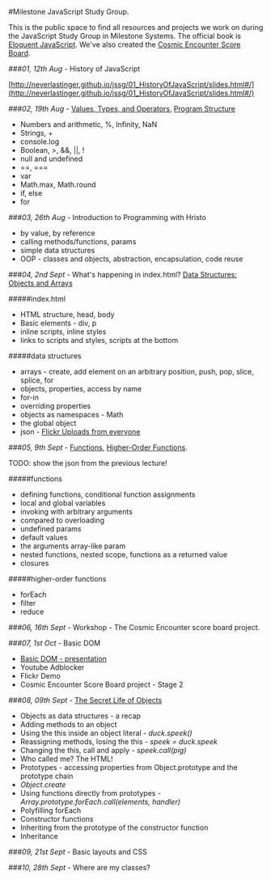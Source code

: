 #Milestone JavaScript Study Group.

This is the public space to find all resources and projects we work on during the JavaScript Study Group in Milestone Systems. The official book is [Eloquent JavaScript](http://eloquentjavascript.net/index.html). We've also created the [Cosmic Encounter Score Board](http://neverlastinger.github.io/jssg/CosmicEncounterScoreBoard/). 

###*01, 12th Aug* - History of JavaScript

[http://neverlastinger.github.io/jssg/01_HistoryOfJavaScript/slides.html#/](http://neverlastinger.github.io/jssg/01_HistoryOfJavaScript/slides.html#/)

###*02, 19th Aug* - [Values, Types, and Operators](http://eloquentjavascript.net/01_values.html), [Program Structure](http://eloquentjavascript.net/02_program_structure.html)
* Numbers and arithmetic, %, Infinity, NaN
* Strings, +
* console.log
* Boolean, >, &&, ||, !
* null and undefined
* ==, ===
* var
* Math.max, Math.round
* if, else
* for

###*03, 26th Aug* - Introduction to Programming with Hristo
* by value, by reference
* calling methods/functions, params
* simple data structures
* OOP - classes and objects, abstraction, encapsulation, code reuse

###*04, 2nd Sept* - What's happening in index.html? [Data Structures: Objects and Arrays](http://eloquentjavascript.net/04_data.html)

#####index.html
* HTML structure, head, body
* Basic elements - div, p
* inline scripts, inline styles
* links to scripts and styles, scripts at the bottom

#####data structures
* arrays - create, add element on an arbitrary position, push, pop, slice, splice, for
* objects, properties, access by name
* for-in
* overriding properties
* objects as namespaces - Math
* the global object
* json - [Flickr Uploads from everyone](https://api.flickr.com/services/feeds/photos_public.gne?format=json)

###*05, 9th Sept* - [Functions](http://eloquentjavascript.net/03_functions.html), [Higher-Order Functions](http://eloquentjavascript.net/05_higher_order.html).

TODO: show the json from the previous lecture!

#####functions
* defining functions, conditional function assignments
* local and global variables
* invoking with arbitrary arguments
 * compared to overloading
 * undefined params
 * default values
 * the arguments array-like param
* nested functions, nested scope, functions as a returned value
* closures

#####higher-order functions
* forEach
* filter
* reduce

###*06, 16th Sept* - Workshop - The Cosmic Encounter score board project. 

###*07, 1st Oct* - Basic DOM
* [Basic DOM - presentation](http://neverlastinger.github.io/jssg/07_BasicDOM/slides.html#/)
* Youtube Adblocker
* Flickr Demo
* Cosmic Encounter Score Board project - Stage 2

###*08, 09th Sept* - [The Secret Life of Objects](http://eloquentjavascript.net/06_object.html)
* Objects as data structures - a recap
* Adding methods to an object
* Using the this inside an object literal - *duck.speek()*
* Reassigning methods, losing the this - *speek = duck.speek*
* Changing the this, call and apply - *speek.call(pig)*
* Who called me? The HTML!
* Prototypes - accessing properties from Object.prototype and the prototype chain
* *Object.create*
* Using functions directly from prototypes - *Array.prototype.forEach.call(elements, handler)*
* Polyfilling forEach
* Constructor functions
* Inheriting from the prototype of the constructor function
* Inheritance

###*09, 21st Sept* - Basic layouts and CSS

###*10, 28th Sept* - Where are my classes?